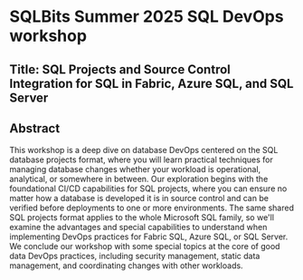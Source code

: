 # SQLBits Summer 2025 SQL DevOps workshop

## Title: SQL Projects and Source Control Integration for SQL in Fabric, Azure SQL, and SQL Server

## Abstract

This workshop is a deep dive on database DevOps centered on the SQL database projects format, where you will learn practical techniques for managing database changes whether your workload is operational, analytical, or somewhere in between. Our exploration begins with the foundational CI/CD capabilities for SQL projects, where you can ensure no matter how a database is developed it is in source control and can be verified before deployments to one or more environments. The same shared SQL projects format applies to the whole Microsoft SQL family, so we'll examine the advantages and special capabilities to understand when implementing DevOps practices for Fabric SQL, Azure SQL, or SQL Server. 
We conclude our workshop with some special topics at the core of good data DevOps practices, including security management, static data management, and coordinating changes with other workloads.
